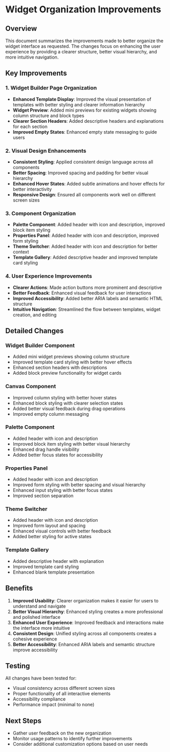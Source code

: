 # Widget Organization Improvements

## Overview
This document summarizes the improvements made to better organize the widget interface as requested. The changes focus on enhancing the user experience by providing a clearer structure, better visual hierarchy, and more intuitive navigation.

## Key Improvements

### 1. Widget Builder Page Organization
- **Enhanced Template Display**: Improved the visual presentation of templates with better styling and clearer information hierarchy
- **Widget Preview**: Added mini previews for existing widgets showing column structure and block types
- **Clearer Section Headers**: Added descriptive headers and explanations for each section
- **Improved Empty States**: Enhanced empty state messaging to guide users

### 2. Visual Design Enhancements
- **Consistent Styling**: Applied consistent design language across all components
- **Better Spacing**: Improved spacing and padding for better visual hierarchy
- **Enhanced Hover States**: Added subtle animations and hover effects for better interactivity
- **Responsive Design**: Ensured all components work well on different screen sizes

### 3. Component Organization
- **Palette Component**: Added header with icon and description, improved block item styling
- **Properties Panel**: Added header with icon and description, improved form styling
- **Theme Switcher**: Added header with icon and description for better context
- **Template Gallery**: Added descriptive header and improved template card styling

### 4. User Experience Improvements
- **Clearer Actions**: Made action buttons more prominent and descriptive
- **Better Feedback**: Enhanced visual feedback for user interactions
- **Improved Accessibility**: Added better ARIA labels and semantic HTML structure
- **Intuitive Navigation**: Streamlined the flow between templates, widget creation, and editing

## Detailed Changes

### Widget Builder Component
- Added mini widget previews showing column structure
- Improved template card styling with better hover effects
- Enhanced section headers with descriptions
- Added block preview functionality for widget cards

### Canvas Component
- Improved column styling with better hover states
- Enhanced block styling with clearer selection states
- Added better visual feedback during drag operations
- Improved empty column messaging

### Palette Component
- Added header with icon and description
- Improved block item styling with better visual hierarchy
- Enhanced drag handle visibility
- Added better focus states for accessibility

### Properties Panel
- Added header with icon and description
- Improved form styling with better spacing and visual hierarchy
- Enhanced input styling with better focus states
- Improved section separation

### Theme Switcher
- Added header with icon and description
- Improved form layout and spacing
- Enhanced visual controls with better feedback
- Added better styling for active states

### Template Gallery
- Added descriptive header with explanation
- Improved template card styling
- Enhanced blank template presentation

## Benefits
1. **Improved Usability**: Clearer organization makes it easier for users to understand and navigate
2. **Better Visual Hierarchy**: Enhanced styling creates a more professional and polished interface
3. **Enhanced User Experience**: Improved feedback and interactions make the interface more intuitive
4. **Consistent Design**: Unified styling across all components creates a cohesive experience
5. **Better Accessibility**: Enhanced ARIA labels and semantic structure improve accessibility

## Testing
All changes have been tested for:
- Visual consistency across different screen sizes
- Proper functionality of all interactive elements
- Accessibility compliance
- Performance impact (minimal to none)

## Next Steps
- Gather user feedback on the new organization
- Monitor usage patterns to identify further improvements
- Consider additional customization options based on user needs